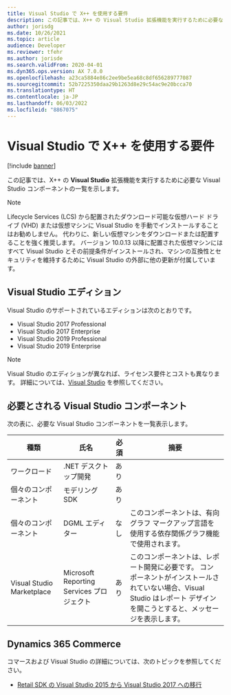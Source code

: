 ```yaml
---
title: Visual Studio で X++ を使用する要件
description: この記事では、X++ の Visual Studio 拡張機能を実行するために必要な Visual Studio コンポーネントの一覧を示します。
author: jorisdg
ms.date: 10/26/2021
ms.topic: article
audience: Developer
ms.reviewer: tfehr
ms.author: jorisde
ms.search.validFrom: 2020-04-01
ms.dyn365.ops.version: AX 7.0.0
ms.openlocfilehash: a23ca5884e86c2ee9be5ea68c8df656289777087
ms.sourcegitcommit: 52b7225350daa29b1263d8e29c54ac9e20bcca70
ms.translationtype: HT
ms.contentlocale: ja-JP
ms.lasthandoff: 06/03/2022
ms.locfileid: "8867075"
---
```

# <a name="visual-studio-requirements-for-x"></a>Visual Studio で X++ を使用する要件

[!include [banner](../includes/banner.md)]

この記事では、X++ の **Visual Studio** 拡張機能を実行するために必要な Visual Studio コンポーネントの一覧を示します。

> [!NOTE]
> Lifecycle Services (LCS) から配置されたダウンロード可能な仮想ハード ドライブ (VHD) または仮想マシンに Visual Studio を手動でインストールすることはお勧めしません。 代わりに、新しい仮想マシンをダウンロードまたは配置することを強く推奨します。 バージョン 10.0.13 以降に配置された仮想マシンにはすべて Visual Studio とその前提条件がインストールされ、マシンの互換性とセキュリティを維持するために Visual Studio の外部に他の更新が付属しています。

## <a name="visual-studio-editions"></a>Visual Studio エディション

Visual Studio のサポートされているエディションは次のとおりです。

- Visual Studio 2017 Professional
- Visual Studio 2017 Enterprise
- Visual Studio 2019 Professional
- Visual Studio 2019 Enterprise

> [!NOTE]
> Visual Studio のエディションが異なれば、ライセンス要件とコストも異なります。 詳細については、[Visual Studio](https://visualstudio.microsoft.com) を参照してください。

## <a name="required-visual-studio-components"></a>必要とされる Visual Studio コンポーネント

次の表に、必要な Visual Studio コンポーネントを一覧表示します。

| 種類 | 氏名 | 必須 | 摘要 |
| --- | --- | --- | --- |
| ワークロード | .NET デスクトップ開発 | あり | |
| 個々のコンポーネント | モデリング SDK | あり | |
| 個々のコンポーネント | DGML エディター | なし | このコンポーネントは、有向グラフ マークアップ言語を使用する依存関係グラフ機能で使用されます。 |
| Visual Studio Marketplace | Microsoft Reporting Services プロジェクト | あり | このコンポーネントは、レポート開発に必要です。 コンポーネントがインストールされていない場合、Visual Studio はレポート デザインを開こうとすると、メッセージを表示します。 |

## <a name="dynamics-365-commerce"></a>Dynamics 365 Commerce

コマースおよび Visual Studio の詳細については、次のトピックを参照してください。

- [Retail SDK の Visual Studio 2015 から Visual Studio 2017 への移行](../../../commerce/dev-itpro/retail-sdk/migrate-sdk.md)

